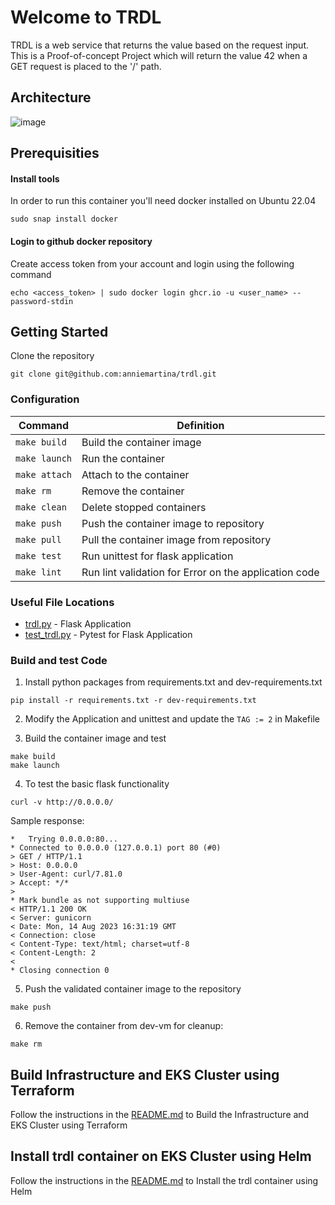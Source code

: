 # Welcome to TRDL
TRDL is a web service that returns the value based on the request input. This is a Proof-of-concept Project which will return the value 42 when a GET request is placed to the '/' path.
## Architecture
![image](https://github.com/anniemartina/trdl/assets/137068841/6bec2bbd-611d-46fd-8221-ea78e5c8c83d)

## Prerequisities

#### Install tools
In order to run this container you'll need docker installed on Ubuntu 22.04
```
sudo snap install docker
```
#### Login to github docker repository 
Create access token from your account and login using the following command
```
echo <access_token> | sudo docker login ghcr.io -u <user_name> --password-stdin
```

## Getting Started
Clone the repository
```
git clone git@github.com:anniemartina/trdl.git
```

### Configuration

| Command 	| Definition |
|---------------|-------------|
| `make build` 	| Build the container image |
| `make launch`	| Run the container |
| `make attach`	| Attach to the container |
| `make rm`     | Remove the container |
| `make clean` 	| Delete stopped containers |
| `make push` 	| Push the container image to repository |
| `make pull` 	| Pull the container image from repository |
| `make test` 	| Run unittest for flask application |
| `make lint`	| Run lint validation for Error on the application code |

### Useful File Locations
* [trdl.py](https://github.com/anniemartina/trdl/blob/master/trdl.py) - Flask Application
* [test_trdl.py](https://github.com/anniemartina/trdl/blob/master/test_trdl.py) - Pytest for Flask Application

### Build and test Code

1. Install python packages from requirements.txt and dev-requirements.txt
```
pip install -r requirements.txt -r dev-requirements.txt
```

2. Modify the Application and unittest and update the `TAG := 2` in Makefile

3. Build the container image and test
```
make build
make launch
```

4. To test the basic flask functionality
```
curl -v http://0.0.0.0/
```
Sample response:
```
*   Trying 0.0.0.0:80...
* Connected to 0.0.0.0 (127.0.0.1) port 80 (#0)
> GET / HTTP/1.1
> Host: 0.0.0.0
> User-Agent: curl/7.81.0
> Accept: */*
>
* Mark bundle as not supporting multiuse
< HTTP/1.1 200 OK
< Server: gunicorn
< Date: Mon, 14 Aug 2023 16:31:19 GMT
< Connection: close
< Content-Type: text/html; charset=utf-8
< Content-Length: 2
<
* Closing connection 0
```

5. Push the validated container image to the repository
```
make push
```

6. Remove the container from dev-vm for cleanup:
```
make rm
```

## Build Infrastructure and EKS Cluster using Terraform
Follow the instructions in the [README.md](https://github.com/anniemartina/terraform_eks#readme) to Build the Infrastructure and EKS Cluster using Terraform

## Install trdl container on EKS Cluster using Helm
Follow the instructions in the [README.md](https://github.com/anniemartina/terraform_eks#readme) to Install the trdl container using Helm
